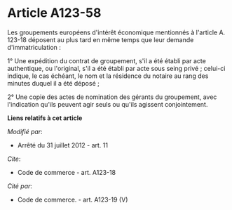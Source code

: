 # Article A123-58

Les groupements européens d'intérêt économique mentionnés à l'article A. 123-18 déposent au plus tard en même temps que leur
demande d'immatriculation : 

1° Une expédition du contrat de groupement, s'il a été établi par acte authentique, ou l'original, s'il a été établi par acte
sous seing privé ; celui-ci indique, le cas échéant, le nom et la résidence du notaire au rang des minutes duquel il a été
déposé ; 

2° Une copie  des actes de nomination des gérants du groupement, avec l'indication qu'ils peuvent agir seuls ou qu'ils
agissent conjointement.

**Liens relatifs à cet article**

_Modifié par_:

  - Arrêté du 31 juillet 2012 - art. 11

_Cite_:

  - Code de commerce - art. A123-18

_Cité par_:

  - Code de commerce. - art. A123-19 (V)
